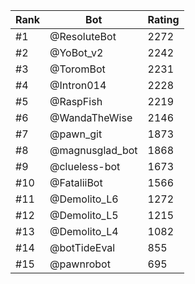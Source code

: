 Rank|Bot|Rating
---|---|---
#1|@ResoluteBot|2272
#2|@YoBot_v2|2242
#3|@ToromBot|2231
#4|@Intron014|2228
#5|@RaspFish|2219
#6|@WandaTheWise|2146
#7|@pawn_git|1873
#8|@magnusglad_bot|1868
#9|@clueless-bot|1673
#10|@FataliiBot|1566
#11|@Demolito_L6|1272
#12|@Demolito_L5|1215
#13|@Demolito_L4|1082
#14|@botTideEval|855
#15|@pawnrobot|695
